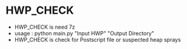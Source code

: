 # HWP_CHECK
- HWP_CHECK is need 7z<br>
- usage : python main.py "Input HWP" "Output Directory"
- HWP_CHECK is check for Postscript file or suspected heap sprays
